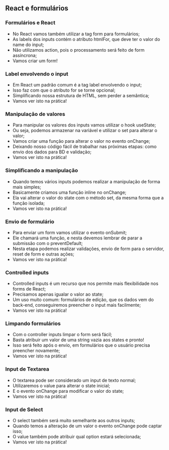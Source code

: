 ## React e formulários

### Formulários e React
- No React vamos também utilizar a tag form para formulários;
- As labels dos inputs contém o atributo htmlFor, que deve ter o valor do
name do input;
- Não utilizamos action, pois o processamento será feito de form
assíncrona;
- Vamos criar um form!

### Label envolvendo o input
- Em React um padrão comum é a tag label envolvendo o input;
- Isso faz com que o atributo for se torne opcional;
- Simplificando nossa estrutura de HTML, sem perder a semântica;
- Vamos ver isto na prática!

### Manipulação de valores
- Para manipular os valores dos inputs vamos utilizar o hook useState;
- Ou seja, podemos armazenar na variável e utilizar o set para alterar o
valor;
- Vamos criar uma função para alterar o valor no evento onChange;
- Deixando nosso código fácil de trabalhar nas próximas etapas: como envio
dos dados para BD e validação;
- Vamos ver isto na prática!

### Simplificando a manipulação
- Quando temos vários inputs podemos realizar a manipulação de forma mais simples;
- Basicamente criamos uma função inline no onChange;
- Ela vai alterar o valor do state com o método set, da mesma forma que a
função isolada;
- Vamos ver isto na prática!

### Envio de formulário
- Para enviar um form vamos utilizar o evento onSubmit;
- Ele chamará uma função, e nesta devemos lembrar de parar a
submissão com o preventDefault;
- Nesta etapa podemos realizar validações, envio de form para o servidor,
reset de form e outras ações;
- Vamos ver isto na prática!

### Controlled inputs
- Controlled inputs é um recurso que nos permite mais flexibilidade nos forms de React;
- Precisamos apenas igualar o valor ao state;
- Um uso muito comum: formulários de edição, que os dados vem do
back-end, conseguiremos preencher o input mais facilmente;
- Vamos ver isto na prática!

### Limpando formulários
- Com o controller inputs limpar o form será fácil;
- Basta atribuir um valor de uma string vazia aos states e pronto!
- Isso será feito após o envio, em formulários que o usuário precisa
preencher novamente;
- Vamos ver isto na prática!

### Input de Textarea
- O textarea pode ser considerado um input de texto normal;
- Utilizaremos o value para alterar o state inicial;
- E o evento onChange para modificar o valor do state;
- Vamos ver isto na prática!

### Input de Select
- O select também será muito semelhante aos outros inputs;
- Quando temos a alteração de um valor o evento onChange pode captar
isso;
- O value também pode atribuir qual option estará selecionada;
- Vamos ver isto na prática!